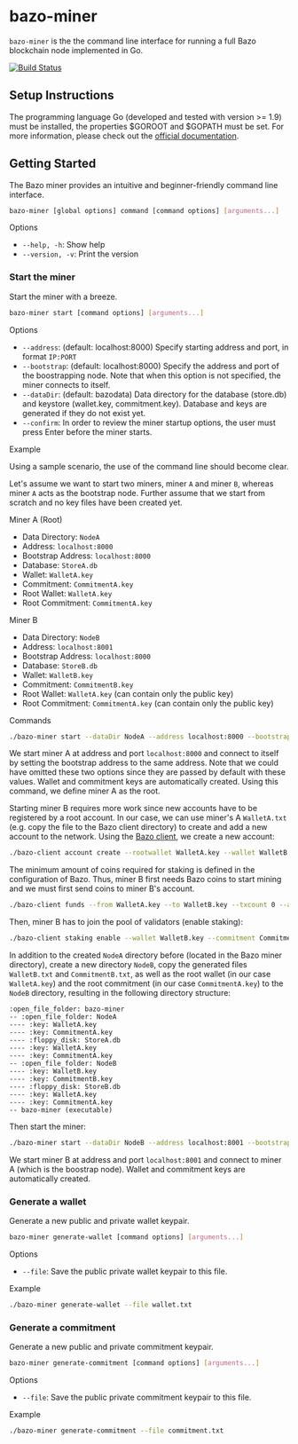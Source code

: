 # bazo-miner
`bazo-miner` is the the command line interface for running a full Bazo blockchain node implemented in Go.

[![Build Status](https://travis-ci.org/bazo-blockchain/bazo-miner.svg?branch=master)](https://travis-ci.org/bazo-blockchain/bazo-miner)

## Setup Instructions

The programming language Go (developed and tested with version >= 1.9) must be installed, the properties $GOROOT and $GOPATH must be set. For more information, please check out the [official documentation](https://github.com/golang/go/wiki/SettingGOPATH).

## Getting Started

The Bazo miner provides an intuitive and beginner-friendly command line interface.

```bash
bazo-miner [global options] command [command options] [arguments...]
```

Options
* `--help, -h`: Show help 
* `--version, -v`: Print the version

### Start the miner

Start the miner with a breeze. 

```bash
bazo-miner start [command options] [arguments...]
```

Options
* `--address`: (default: localhost:8000) Specify starting address and port, in format `IP:PORT`
* `--bootstrap`: (default: localhost:8000) Specify the address and port of the boostrapping node. Note that when this option is not specified, the miner connects to itself.
* `--dataDir`: (default: bazodata) Data directory for the database (store.db) and keystore (wallet.key, commitment.key). Database and keys are generated if they do not exist yet.
* `--confirm`: In order to review the miner startup options, the user must press Enter before the miner starts.

Example

Using a sample scenario, the use of the command line should become clear.

Let's assume we want to start two miners, miner `A` and miner `B`, whereas miner `A` acts as the bootstrap node.
Further assume that we start from scratch and no key files have been created yet.

Miner A (Root)
* Data Directory: `NodeA`
* Address: `localhost:8000`
* Bootstrap Address: `localhost:8000`
* Database: `StoreA.db`
* Wallet: `WalletA.key`
* Commitment: `CommitmentA.key`
* Root Wallet: `WalletA.key`
* Root Commitment: `CommitmentA.key`


Miner B
* Data Directory: `NodeB`
* Address: `localhost:8001`
* Bootstrap Address: `localhost:8000`
* Database: `StoreB.db`
* Wallet: `WalletB.key`
* Commitment: `CommitmentB.key`
* Root Wallet: `WalletA.key` (can contain only the public key)
* Root Commitment: `CommitmentA.key` (can contain only the public key)

Commands

```bash
./bazo-miner start --dataDir NodeA --address localhost:8000 --bootstrap localhost:8000
```

We start miner A at address and port `localhost:8000` and connect to itself by setting the bootstrap address to the same address.
Note that we could have omitted these two options since they are passed by default with these values.
Wallet and commitment keys are automatically created. Using this command, we define miner A as the root.

Starting miner B requires more work since new accounts have to be registered by a root account.
In our case, we can use miner's A `WalletA.txt` (e.g. copy the file to the Bazo client directory) to create and add a new account to the network.
Using the [Bazo client](https://github.com/bazo-blockchain/bazo-client), we create a new account:

```bash
./bazo-client account create --rootwallet WalletA.key --wallet WalletB.key 
```

The minimum amount of coins required for staking is defined in the configuration of Bazo.
Thus, miner B first needs Bazo coins to start mining and we must first send coins to miner B's account.

```bash
./bazo-client funds --from WalletA.key --to WalletB.key --txcount 0 --amount 2000 --multisig WalletA.key
```

Then, miner B has to join the pool of validators (enable staking):
```bash
./bazo-client staking enable --wallet WalletB.key --commitment CommitmentB.key
```

In addition to the created `NodeA` directory before (located in the Bazo miner directory), create a new directory `NodeB`, 
copy the generated files `WalletB.txt` and `CommitmentB.txt`, as well as the root wallet (in our case `WalletA.key`) 
and the root commitment (in our case `CommitmentA.key`) to the `NodeB` directory, resulting in the following directory structure:

```
:open_file_folder: bazo-miner
-- :open_file_folder: NodeA
---- :key: WalletA.key
---- :key: CommitmentA.key
---- :floppy_disk: StoreA.db
---- :key: WalletA.key
---- :key: CommitmentA.key
-- :open_file_folder: NodeB
---- :key: WalletB.key
---- :key: CommitmentB.key
---- :floppy_disk: StoreB.db
---- :key: WalletA.key
---- :key: CommitmentA.key
-- bazo-miner (executable)
``` 

Then start the miner:

```bash
./bazo-miner start --dataDir NodeB --address localhost:8001 --bootstrap localhost:8000
```

We start miner B at address and port `localhost:8001` and connect to miner A (which is the boostrap node).
Wallet and commitment keys are automatically created.

### Generate a wallet

Generate a new public and private wallet keypair.

```bash
bazo-miner generate-wallet [command options] [arguments...]
```

Options
* `--file`: Save the public private wallet keypair to this file.

Example

```bash
./bazo-miner generate-wallet --file wallet.txt
```


### Generate a commitment

Generate a new public and private commitment keypair.

```bash
bazo-miner generate-commitment [command options] [arguments...]
```

Options
* `--file`: Save the public private commitment keypair to this file.

Example

```bash
./bazo-miner generate-commitment --file commitment.txt
```

